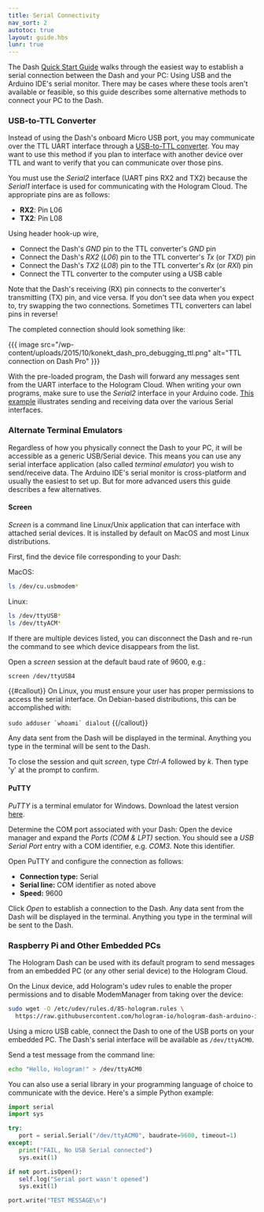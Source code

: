```yaml
---
title: Serial Connectivity
nav_sort: 2
autotoc: true
layout: guide.hbs
lunr: true
---
```


The Dash [Quick Start Guide](/docs/guide/dash/quick-start) walks through the easiest way to establish a
serial connection between the Dash and your PC: Using USB and the Arduino IDE's
serial monitor. There may be cases where these tools aren't available or
feasible, so this guide describes some alternative methods to connect your PC
to the Dash.

### USB-to-TTL Converter

Instead of using the Dash's onboard Micro USB port, you may communicate over the TTL
UART interface through a [USB-to-TTL
converter](http://www.amazon.com/FT232RL-Serial-Adapter-Module-Arduino/dp/B00HSX3CXE/).
You may want to use this method if you plan
to interface with another device over TTL and want to verify that you can
communicate over those pins.

You must use the *Serial2* interface (UART pins RX2 and TX2) because the
*Serial1* interface is used for communicating with the Hologram Cloud. The
appropriate pins are as follows:

* **RX2**: Pin L06
* **TX2**: Pin L08

Using header hook-up wire,

* Connect the Dash's *GND* pin to the TTL converter's *GND* pin
* Connect the Dash's *RX2* (*L06*) pin to the TTL converter's
  *Tx* (or *TXD*) pin
* Connect the Dash's *TX2* (*L08*) pin to the TTL converter's
  *Rx* (or *RXI*) pin
* Connect the TTL converter to the computer using a USB cable

Note that the Dash's receiving (RX) pin connects to the converter's transmitting
(TX) pin, and vice versa. If you don't see data when you expect to, try swapping the
two connections. Sometimes TTL converters can label pins in reverse!

The completed connection should look something like:

{{{ image src="/wp-content/uploads/2015/10/konekt_dash_pro_debugging_ttl.png"
                   alt="TTL connection on Dash Pro" }}}

With the pre-loaded program, the Dash will forward any messages sent from the 
UART interface to the Hologram Cloud. When writing your own programs, make sure
to use the *Serial2* interface in your Arduino code. [This
example](https://github.com/hologram-io/hologram-dash-arduino-examples/blob/master/konekt_dash_helloworld/konekt_dash_helloworld.ino) 
illustrates sending and receiving data over the various Serial interfaces.

### Alternate Terminal Emulators

Regardless of how you physically connect the Dash to your PC, it will be
accessible as a generic USB/Serial device. This means you can use any
serial interface application (also called *terminal emulator*) you 
wish to send/receive data. The Arduino IDE's serial monitor is cross-platform
and usually the easiest to set up. But for more advanced users this guide
describes a few alternatives.

#### Screen

*Screen* is a command line Linux/Unix application that can interface with
attached serial devices. It is installed by default on MacOS and most Linux
distributions. 

First, find the device file corresponding to your Dash:

MacOS:

```bash
ls /dev/cu.usbmodem*
```

Linux:

```bash
ls /dev/ttyUSB*
ls /dev/ttyACM*
```

If there are multiple devices listed, you can disconnect the Dash and re-run the
command to see which device disappears from the list.

Open a *screen* session at the default baud rate of 9600, e.g.:

```bash
screen /dev/ttyUSB4
```

{{#callout}}
On Linux, you must ensure your user has proper permissions to access the
serial interface. On Debian-based distributions, this can be accomplished with: 

``sudo adduser `whoami` dialout``
{{/callout}}

Any data sent from the Dash will be displayed in the terminal. Anything you type
in the terminal will be sent to the Dash. 

To close the session and quit *screen*, type *Ctrl-A* followed by *k*. Then
type 'y' at the prompt to confirm.

#### PuTTY

*PuTTY* is a terminal emulator for Windows. Download the latest version
[here](http://www.chiark.greenend.org.uk/~sgtatham/putty/download.html).

Determine the COM port associated with your Dash: Open the device manager and
expand the *Ports (COM & LPT)* section. You should see a *USB Serial Port* entry
with a COM identifier, e.g. *COM3*. Note this identifier.

Open PuTTY and configure the connection as follows:

* **Connection type:** Serial
* **Serial line:** COM identifier as noted above
* **Speed:** 9600

Click *Open* to establish a connection to the Dash. 
Any data sent from the Dash will be displayed in the terminal. Anything you type
in the terminal will be sent to the Dash. 

### Raspberry Pi and Other Embedded PCs

The Hologram Dash can be used with its default program to send messages
from an embedded PC (or any other serial device) to the Hologram Cloud.

On the Linux device, add Hologram's udev rules to enable the proper permissions
and to disable ModemManager from taking over the device:

```bash
sudo wget -O /etc/udev/rules.d/85-hologram.rules \
  https://raw.githubusercontent.com/hologram-io/hologram-dash-arduino-integration/master/85-hologram.rules
```

Using a micro USB cable, connect the Dash to one of the USB ports on your
embedded PC. The Dash's serial interface will be available as `/dev/ttyACM0`.

Send a test message from the command line:

```bash
echo "Hello, Hologram!" > /dev/ttyACM0
```

You can also use a serial library in your programming language of choice to
communicate with the device. Here's a simple Python example:

```python
import serial
import sys

try:
   port = serial.Serial("/dev/ttyACM0", baudrate=9600, timeout=1)
except:
   print("FAIL, No USB Serial connected")
   sys.exit(1)

if not port.isOpen():
   self.log("Serial port wasn't opened")
   sys.exit(1)

port.write("TEST MESSAGE\n")
```

